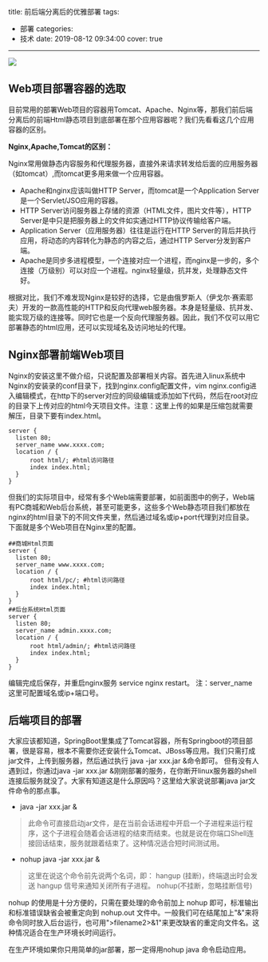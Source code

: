 title: 前后端分离后的优雅部署
tags:
  - 部署
categories:
  - 技术
date: 2019-08-12 09:34:00
cover: true

---

![](https://imgconvert.csdnimg.cn/aHR0cHM6Ly91cGxvYWQtaW1hZ2VzLmppYW5zaHUuaW8vdXBsb2FkX2ltYWdlcy8xMjU1MzI0OS0yMDdkNWI1NTg0ZDY3MWJjLmpwZw?x-oss-process=image/format,png)
<!-- more -->

## Web项目部署容器的选取

目前常用的部署Web项目的容器用Tomcat、Apache、Nginx等，那我们前后端分离后的前端Html静态项目到底部署在那个应用容器呢？我们先看看这几个应用容器的区别。

**Nginx,Apache,Tomcat的区别：**

Nginx常用做静态内容服务和代理服务器，直接外来请求转发给后面的应用服务器（如tomcat）,而tomcat更多用来做一个应用容器。

* Apache和nginx应该叫做HTTP Server，而tomcat是一个Application Server是一个Servlet/JSO应用的容器。
* HTTP Server访问服务器上存储的资源（HTML文件，图片文件等），HTTP Server是中只是把服务器上的文件如实通过HTTP协议传输给客户端。
* Application Server（应用服务器）往往是运行在HTTP Server的背后并执行应用，将动态的内容转化为静态的内容之后，通过HTTP Server分发到客户端。
* Apache是同步多进程模型，一个连接对应一个进程，而nginx是一步的，多个连接（万级别）可以对应一个进程。nginx轻量级，抗并发，处理静态文件好。

根据对比，我们不难发现Nginx是较好的选择，它是由俄罗斯人（伊戈尔·赛索耶夫）开发的一款高性能的HTTP和反向代理web服务器。本身是轻量级、抗并发、能实现万级的连接等。同时它也是一个反向代理服务器。因此，我们不仅可以用它部署静态的html应用，还可以实现域名及访问地址的代理。

## Nginx部署前端Web项目

Nginx的安装这里不做介绍，只说配置及部署相关内容。首先进入linux系统中Nginx的安装录的conf目录下，找到nginx.config配置文件，vim nginx.config进入编辑模式，在http下的server对应的同级编辑或添加如下代码，然后在root对应的目录下上传对应的html今天项目文件。注意：这里上传的如果是压缩包就需要解压，目录下要有index.html。
```
server {
  listen 80;
  server_name www.xxxx.com;
  location / {
      root html/; #html访问路径  
      index index.html;
  }
}
```
但我们的实际项目中，经常有多个Web端需要部署，如前面图中的例子，Web端有PC商城和Web后台系统，甚至可能更多，这些多个Web静态项目我们都放在nginx的html目录下的不同文件夹里，然后通过域名或ip+port代理到对应目录。下面就是多个Web项目在Nginx里的配置。
```
##商城Html页面
server {
  listen 80;
  server_name www.xxxx.com;
  location / {
      root html/pc/; #html访问路径  
      index index.html;
  }
}
##后台系统Html页面
server {
  listen 80;
  server_name admin.xxxx.com;
  location / {
      root html/admin/; #html访问路径  
      index index.html;
  }
}
```
编辑完成后保存，并重启nginx服务 service nginx restart。
注：server_name 这里可配置域名或ip+端口号。

## 后端项目的部署

大家应该都知道，SpringBoot里集成了Tomcat容器，所有Springboot的项目部署，很是容易，根本不需要你还安装什么Tomcat、JBoss等应用。我们只需打成jar文件，上传到服务器，然后通过执行
java -jar xxx.jar &命令即可。
但有没有人遇到过，你通过java -jar xxx.jar &刚刚部署的服务，在你断开linux服务器的shell连接后服务就没了。大家有知道这是什么原因吗？这里给大家说说部署java jar文件命令的那点事。
* java -jar xxx.jar &
>此命令可直接启动jar文件，是在当前会话进程中开启一个子进程来运行程序，这个子进程会随着会话进程的结束而结束。也就是说在你端口Shell连接回话结束，服务就跟着结束了。这种情况适合短时间测试用。

* nohup java -jar xxx.jar &
>这里在说这个命令前先说两个名词，即：
hangup (挂断)，终端退出时会发送 hangup 信号来通知关闭所有子进程。
nohup(不挂断，忽略挂断信号)

nohup 的使用是十分方便的，只需在要处理的命令前加上 nohup 即可，标准输出和标准错误缺省会被重定向到 nohup.out 文件中。一般我们可在结尾加上"&"来将命令同时放入后台运行，也可用">filename2>&1"来更改缺省的重定向文件名。这种情况适合在生产环境长时间运行。

在生产环境如果你只用简单的jar部署，那一定得用nohup java 命令启动应用。